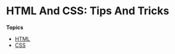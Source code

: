 # HTML And CSS: Tips And Tricks

**Topics**

* [HTML](https://github.com/rusanoff/frontend-features/tree/master/html-css/html)
* [CSS](https://github.com/rusanoff/frontend-features/tree/master/html-css/css)

